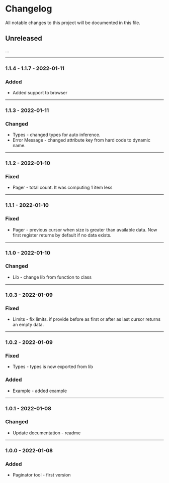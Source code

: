 # Changelog

All notable changes to this project will be documented in this file.

## Unreleased

...

---
### 1.1.4 - 1.1.7 - 2022-01-11

### Added

- Added support to browser

---
### 1.1.3 - 2022-01-11

### Changed

- Types - changed types for auto inference.
- Error Message - changed attribute key from hard code to dynamic name.

---
### 1.1.2 - 2022-01-10

### Fixed

- Pager - total count. It was computing 1 item less

---
### 1.1.1 - 2022-01-10

### Fixed

- Pager - previous cursor when size is greater than available data. Now first register returns by default if no data exists.

---

### 1.1.0 - 2022-01-10

### Changed

- Lib - change lib from function to class

---
### 1.0.3 - 2022-01-09

### Fixed

- Limits - fix limits. if provide before as first or after as last cursor returns an empty data.

---

### 1.0.2 - 2022-01-09

### Fixed

- Types - types is now exported from lib

### Added 

- Example - added example

---

### 1.0.1 - 2022-01-08

### Changed

- Update documentation - readme

---

### 1.0.0 - 2022-01-08

### Added

- Paginator tool - first version
